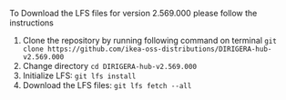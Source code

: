 To Download the LFS files for version 2.569.000 please follow the instructions

1. Clone the repository by running following command on terminal `git clone https://github.com/ikea-oss-distributions/DIRIGERA-hub-v2.569.000`
2. Change directory `cd DIRIGERA-hub-v2.569.000`
3. Initialize LFS: `git lfs install`
4. Download the LFS files: `git lfs fetch --all`
